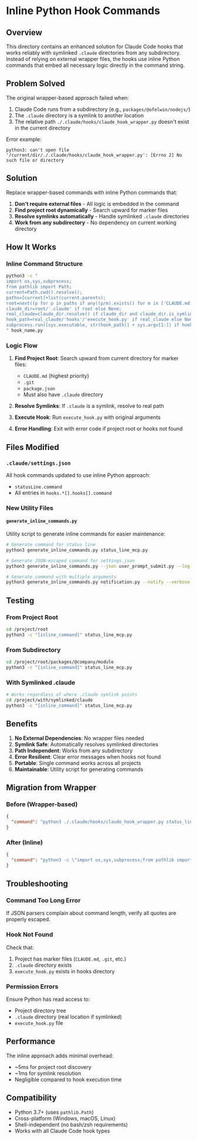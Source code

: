 # Inline Python Hook Commands

## Overview

This directory contains an enhanced solution for Claude Code hooks that works reliably with symlinked `.claude` directories from any subdirectory. Instead of relying on external wrapper files, the hooks use inline Python commands that embed all necessary logic directly in the command string.

## Problem Solved

The original wrapper-based approach failed when:
1. Claude Code runs from a subdirectory (e.g., `packages/@ofelwin/nodejs/`)
2. The `.claude` directory is a symlink to another location
3. The relative path `./.claude/hooks/claude_hook_wrapper.py` doesn't exist in the current directory

Error example:
```
python3: can't open file '/current/dir/./.claude/hooks/claude_hook_wrapper.py': [Errno 2] No such file or directory
```

## Solution

Replace wrapper-based commands with inline Python commands that:
1. **Don't require external files** - All logic is embedded in the command
2. **Find project root dynamically** - Search upward for marker files
3. **Resolve symlinks automatically** - Handle symlinked `.claude` directories
4. **Work from any subdirectory** - No dependency on current working directory

## How It Works

### Inline Command Structure

```bash
python3 -c "
import os,sys,subprocess;
from pathlib import Path;
current=Path.cwd().resolve();
paths=[current]+list(current.parents);
root=next((p for p in paths if any((p/m).exists() for m in ['CLAUDE.md','.git','package.json']) and (p/'.claude').exists()), None);
claude_dir=root/'.claude' if root else None;
real_claude=claude_dir.resolve() if claude_dir and claude_dir.is_symlink() else claude_dir;
hook_path=real_claude/'hooks'/'execute_hook.py' if real_claude else None;
subprocess.run([sys.executable, str(hook_path)] + sys.argv[1:]) if hook_path and hook_path.exists() else sys.exit(1)
" hook_name.py
```

### Logic Flow

1. **Find Project Root**: Search upward from current directory for marker files:
   - `CLAUDE.md` (highest priority)
   - `.git`
   - `package.json`
   - Must also have `.claude` directory

2. **Resolve Symlinks**: If `.claude` is a symlink, resolve to real path

3. **Execute Hook**: Run `execute_hook.py` with original arguments

4. **Error Handling**: Exit with error code if project root or hooks not found

## Files Modified

### `.claude/settings.json`
All hook commands updated to use inline Python approach:
- `statusLine.command`
- All entries in `hooks.*[].hooks[].command`

### New Utility Files

#### `generate_inline_commands.py`
Utility script to generate inline commands for easier maintenance:

```bash
# Generate command for status line
python3 generate_inline_commands.py status_line_mcp.py

# Generate JSON-escaped command for settings.json
python3 generate_inline_commands.py --json user_prompt_submit.py --log-only

# Generate command with multiple arguments
python3 generate_inline_commands.py notification.py --notify --verbose
```

## Testing

### From Project Root
```bash
cd /project/root
python3 -c "[inline_command]" status_line_mcp.py
```

### From Subdirectory
```bash
cd /project/root/packages/@company/module
python3 -c "[inline_command]" status_line_mcp.py
```

### With Symlinked .claude
```bash
# Works regardless of where .claude symlink points
cd /project/with/symlinked/claude
python3 -c "[inline_command]" status_line_mcp.py
```

## Benefits

1. **No External Dependencies**: No wrapper files needed
2. **Symlink Safe**: Automatically resolves symlinked directories
3. **Path Independent**: Works from any subdirectory
4. **Error Resilient**: Clear error messages when hooks not found
5. **Portable**: Single command works across all projects
6. **Maintainable**: Utility script for generating commands

## Migration from Wrapper

### Before (Wrapper-based)
```json
{
  "command": "python3 ./.claude/hooks/claude_hook_wrapper.py status_line_mcp.py"
}
```

### After (Inline)
```json
{
  "command": "python3 -c \"import os,sys,subprocess;from pathlib import Path;current=Path.cwd().resolve();paths=[current]+list(current.parents);root=next((p for p in paths if any((p/m).exists() for m in ['CLAUDE.md','.git','package.json']) and (p/'.claude').exists()), None);claude_dir=root/'.claude' if root else None;real_claude=claude_dir.resolve() if claude_dir and claude_dir.is_symlink() else claude_dir;hook_path=real_claude/'hooks'/'execute_hook.py' if real_claude else None;subprocess.run([sys.executable, str(hook_path)] + sys.argv[1:]) if hook_path and hook_path.exists() else sys.exit(1)\" status_line_mcp.py"
}
```

## Troubleshooting

### Command Too Long Error
If JSON parsers complain about command length, verify all quotes are properly escaped.

### Hook Not Found
Check that:
1. Project has marker files (`CLAUDE.md`, `.git`, etc.)
2. `.claude` directory exists
3. `execute_hook.py` exists in hooks directory

### Permission Errors
Ensure Python has read access to:
- Project directory tree
- `.claude` directory (real location if symlinked)
- `execute_hook.py` file

## Performance

The inline approach adds minimal overhead:
- ~5ms for project root discovery
- ~1ms for symlink resolution
- Negligible compared to hook execution time

## Compatibility

- Python 3.7+ (uses `pathlib.Path`)
- Cross-platform (Windows, macOS, Linux)
- Shell-independent (no bash/zsh requirements)
- Works with all Claude Code hook types